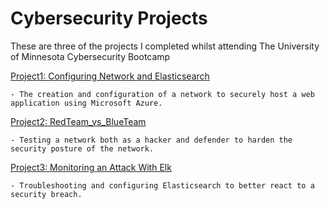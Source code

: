 # Cybersecurity Projects

These are three of the projects I completed whilst attending The University of Minnesota Cybersecurity Bootcamp

[Project1: Configuring Network and Elasticsearch](https://github.com/BQcybersec/Projects/tree/main/Project%201%20Configuring%20Network%20and%20Elasticsearch)
    
    - The creation and configuration of a network to securely host a web application using Microsoft Azure.

[Project2: RedTeam_vs_BlueTeam](https://github.com/BQcybersec/Projects/tree/main/Project%202%20%20RedTeam_vs_BlueTeam)
   
    - Testing a network both as a hacker and defender to harden the security posture of the network. 

[Project3: Monitoring an Attack With Elk](https://github.com/BQcybersec/Projects/tree/main/Project%203%20Monitoring%20an%20Attack%20With%20Elk)
   
    - Troubleshooting and configuring Elasticsearch to better react to a security breach. 


